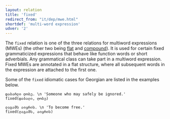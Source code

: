 ```yaml
---
layout: relation
title: 'fixed'
redirect_from: "it/dep/mwe.html"
shortdef: 'multi-word expression'
udver: '2'
---
```


The <code>fixed</code> relation is one of the three relations for multiword expressions (MWEs) (the other two being [flat](_ka/dep/flat) and [compound](_ka/dep/compound)). It is used for certain fixed grammaticized expressions that behave like function words or short adverbials. Any grammatical class can take part in a multiword expression. Fixed MWEs are annotated in a flat structure, where all subsequent words in the expression are attached to the first one.

Some of the <code>fixed</code> idiomatic cases for Georgian are listed in the examples below.

~~~ sdparse
დაბარლი ღობე. \n 'Someone who may safely be ignored.'
fixed(დაბალი, ღობე)
~~~
~~~ sdparse
ლაგამს აიყრის. \n 'To become free.'
fixed(ლაგამს, აიყრის)
~~~
<!-- Interlanguage links updated Po 6. listopadu 2023, 21:42:55 CET -->
